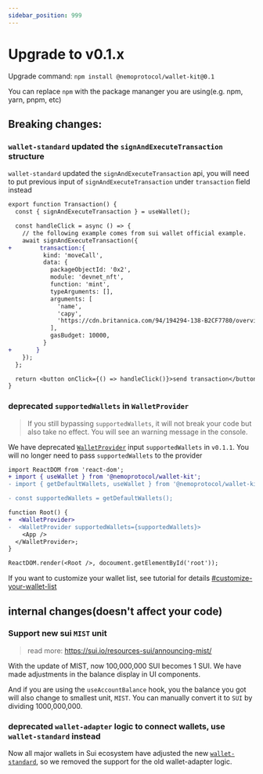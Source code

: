 ```yaml
---
sidebar_position: 999
---
```


# Upgrade to v0.1.x

Upgrade command: `npm install @nemoprotocol/wallet-kit@0.1`

You can replace `npm` with the package mananger you are using(e.g. npm, yarn, pnpm, etc)

## Breaking changes:

### `wallet-standard` updated the `signAndExecuteTransaction` structure

`wallet-standard` updated the `signAndExecuteTransaction` api, you will need to put previous input of `signAndExecuteTransaction` under `transaction` field instead

```diff
export function Transaction() {
  const { signAndExecuteTransaction } = useWallet();

  const handleClick = async () => {
    // the following example comes from sui wallet official example.
    await signAndExecuteTransaction({
+        transaction:{
          kind: 'moveCall',
          data: {
            packageObjectId: '0x2',
            module: 'devnet_nft',
            function: 'mint',
            typeArguments: [],
            arguments: [
              'name',
              'capy',
              'https://cdn.britannica.com/94/194294-138-B2CF7780/overview-capybara.jpg?w=800&h=450&c=crop',
            ],
            gasBudget: 10000,
          }
+       }
    });
  };

  return <button onClick={() => handleClick()}>send transaction</button>;
}
```

### deprecated `supportedWallets` in `WalletProvider`

> If you still bypassing `supportedWallets`, it will not break your code but also take no effect. You will see an warning message in the console.

We have deprecated [`WalletProvider`](/docs/components/WalletProvider) input `supportedWallets` in `v0.1.1`. You will no longer need to pass `supportedWallets` to the provider

```diff
import ReactDOM from 'react-dom';
+ import { useWallet } from '@nemoprotocol/wallet-kit';
- import { getDefaultWallets, useWallet } from '@nemoprotocol/wallet-kit';

- const supportedWallets = getDefaultWallets();

function Root() {
+  <WalletProvider>
-  <WalletProvider supportedWallets={supportedWallets}>
    <App />
  </WalletProvider>;
}

ReactDOM.render(<Root />, docoument.getElementById('root'));
```

If you want to customize your wallet list, see tutorial for details [#customize-your-wallet-list](https://github.com/suiet/wallet-kit/blob/main/website/docs/components/WalletProvider.md#customize-your-wallet-list)

## internal changes(doesn't affect your code)

### Support new sui `MIST` unit

> read more: https://sui.io/resources-sui/announcing-mist/

With the update of MIST, now 100,000,000 SUI becomes 1 SUI. We have made adjustments in the balance display in UI components.

And if you are using the `useAccountBalance` hook, you the balance you got will also change to smallest unit, `MIST`. You can manually convert it to `SUI` by dividing 1000,000,000.

### deprecated `wallet-adapter` logic to connect wallets, use `wallet-standard` instead

Now all major wallets in Sui ecosystem have adjusted the new [`wallet-standard`](https://github.com/wallet-standard/wallet-standard), so we removed the support for the old wallet-adapter logic.

